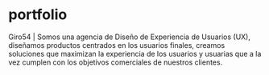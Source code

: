 # portfolio
Giro54 | Somos una agencia de Diseño de Experiencia de Usuarios (UX), diseñamos productos centrados en los usuarios finales, creamos soluciones que maximizan la experiencia de los usuarios y usuarias que a la vez cumplen con los objetivos comerciales de nuestros clientes.
